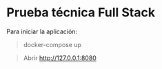 # Prueba técnica Full Stack 

Para iniciar la aplicación: 
> docker-compose up 

> Abrir http://127.0.0.1:8080 

